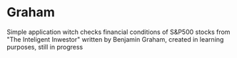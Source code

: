 # Graham
Simple application witch checks financial conditions of S&P500 stocks from "The Inteligent Inwestor" written by Benjamin Graham, 
created in learning purposes, still in progress
